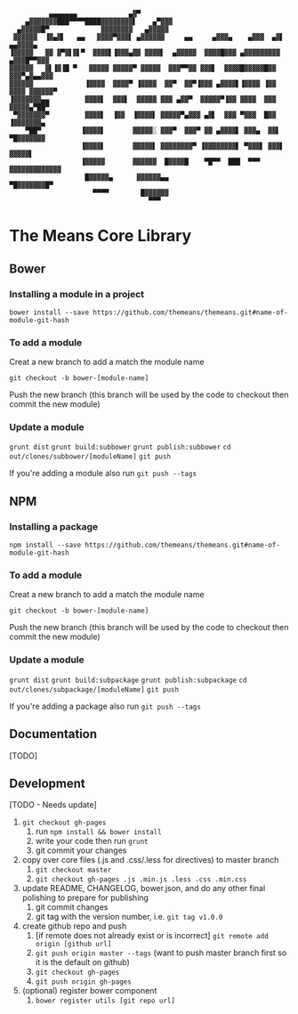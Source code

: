 ```
          ▄▄▄▄▄▄▄             ▄▓▀                                               
    ▄▓▓▓▓▓▓▓███▀▀▀▀████▓▓▓▓▓▓▓▓▌    ▄▀▓▓▓                                       
  ▄▓▓▓▓▓█▀             ▓▓▓▓▓▓▓▓   ▄▓▓▓▓▓                                        
 ▓▓▓▓▓▓  ▐▓▄▓▌   ▄▄   ▓▓▓▓▀▓▓▓▌ ▄▓▓▓▓▓▓     ▄▄     ▄▓▓▓▄    ▄▓▓▓  ▄▓▌   ▄▄▓▓▓▓▄ 
▐▓▓▓▓▓   ▓▓ ▓▀▓▌▓▌▀  ▓▓▓▓▌▐▓▓▓▄▓▓ ▓▓▓▓▌  ▄▓▓▓▓▓  ▓▓▓▓█▓▓▓ ▄▓▓▓▓▓▓▓▓▓  ▄▓▓▓█▀▀▓▓▓
▓▓▓▓▓▓   ▓▌▐▓▐█ ▀   ▓▓▓▓▓ ▓▓▓▓▓▀ ▓▓▓▓▓  ▓▓▓▀▀▓▓ ▓▓▓▌  ▓▓▓▓█▓▓▓▓▓█▓▓  ▓▓▓▀▄▓▄▄▓▓▓
▓▓▓▓▓▓             ▐▓▓▓▓  ▓▓▓▓▀ ▐▓▓▓▓  ▓▓▀  ▓▓▀▐▓▓▓ ▄▓▓▓▓▌▐▓▓▓▓ ▐▓▓ ▓▓▓▓ ▓▓▓▓▓▓▀
▐▓▓▓▓▓▓▓▄▄         ▓▓▓▓▌  ▓▓▓▌  ▓▓▓▓▓ ▓▓▓ ▄▓▓▀  ▓▓▓▓▓▀▐▓▓ ▓▓▓▓  ▓▓▓ ▓▓▓▓▓▄▀██▀  
 ▀▓▓▓▓▓▓▓▀         ▓▓▓▓▌  ▐▓▓  ▐▓▓▓▓▌ ▓▓▓▓▓▀▄▓▓▓ ▄▓▌  ▓▓▓ ▀▓▓▓  █▓▓ ▐▓▓▓▓▓▓▓▄   
    ▀██▀          ▐▓▓▓▓▌       ▓▓▓▓▓░ ▓▓▓▀  ▓▓▓▀ ▓▓ ▄▓▓▓▓▌ ▓▓▓▄  ▓▓▌  ▀█▓▓▓▓▓▓▓ 
                  ▐▓▓▓▓▌       ▓▓▓▓▓▌ ▓▓▓▓▓▓▓▓▀ ▐▓▓▓▓▓▓▓▓▌ ▀▓▓▓▌ ▓▓▓▌     ▓▓▓▓▓▌
                  ▐▓▓▓▓▓       ▓▓▓▓▓▓  █▓▓▓▓█    ▀█▀▀  ███  ▀▀▀   ▓▓▓▓▓▓▓▓▓▓▓▓▓ 
                   █▓▓▓▓▓▄      ▓▓▓▓▓▓▄▄                           ▀█▓▓▓▓▓▓▓█▀  
                     ▀▀▀▀        █▓▓▓▓▓▓                                        
                                   ▀▀▀                                          
```

# The Means Core Library

## Bower
### Installing a module in a project
`bower install --save https://github.com/themeans/themeans.git#name-of-module-git-hash`

### To add a module
Creat a new branch to add a match the module name

`git checkout -b bower-[module-name]`

Push the new branch (this branch will be used by the code to checkout then commit the new module)

### Update a module
`grunt dist`
`grunt build:subbower`
`grunt publish:subbower`
`cd out/clones/subbower/[moduleName]`
`git push`

If you're adding a module also run
`git push --tags`

## NPM
### Installing a package
`npm install --save https://github.com/themeans/themeans.git#name-of-module-git-hash`

### To add a module
Creat a new branch to add a match the module name

`git checkout -b bower-[module-name]`

Push the new branch (this branch will be used by the code to checkout then commit the new module)

### Update a module
`grunt dist`
`grunt build:subpackage`
`grunt publish:subpackage`
`cd out/clones/subpackage/[moduleName]`
`git push`

If you're adding a package also run
`git push --tags`

## Documentation
[TODO]

## Development
[TODO - Needs update]
1. `git checkout gh-pages`
	1. run `npm install && bower install`
	2. write your code then run `grunt`
	3. git commit your changes
2. copy over core files (.js and .css/.less for directives) to master branch
	1. `git checkout master`
	2. `git checkout gh-pages .js .min.js .less .css .min.css`
3. update README, CHANGELOG, bower.json, and do any other final polishing to prepare for publishing
	1. git commit changes
	2. git tag with the version number, i.e. `git tag v1.0.0`
4. create github repo and push
	1. [if remote does not already exist or is incorrect] `git remote add origin [github url]`
	2. `git push origin master --tags` (want to push master branch first so it is the default on github)
	3. `git checkout gh-pages`
	4. `git push origin gh-pages`
5. (optional) register bower component
	1. `bower register utils [git repo url]`
